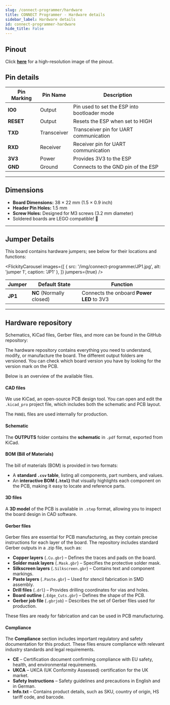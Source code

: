 ```yaml
---
slug: /connect-programmer/hardware 
title: CONNECT Programmer - Hardware details
sidebar_label: Hardware details
id: connect-programmer-hardware 
hide_title: False
---
```


## Pinout

<CenteredImage src="/img/connect-programmer/pinout.jpg" alt="CONNECT programmer pinout" />

Click [**here**](/img/connect-programmer/pinout.jpg) for a high-resolution image of the pinout.

## Pin details

| Pin Marking | Pin Name   | Description                                             |
| ----------- | ---------- | ------------------------------------------------------- |
| **IO0**     | Output     | Pin used to set the ESP into bootloader mode           |
| **RESET**   | Output     | Resets the ESP when set to HIGH                          |
| **TXD**     | Transceiver| Transceiver pin for UART communication                |
| **RXD**     | Receiver   | Receiver pin for UART communication                   |
| **3V3**     | Power      | Provides 3V3 to the ESP                                |
| **GND**     | Ground     | Connects to the GND pin of the ESP                     |

---

## Dimensions

- **Board Dimensions:** 38 × 22 mm (1.5 × 0.9 inch)   
- **Header Pin Holes:** 1.5 mm  
- **Screw Holes:** Designed for M3 screws (3.2 mm diameter)  
- Soldered boards are LEGO compatible! 🧱 

---

## Jumper Details

This board contains hardware jumpers; see below for their locations and functions:

<FlickityCarousel
  images={[
    { src: '/img/connect-programmer/JP1.jpg', alt: 'jumper 1', caption: 'JP1' },
  ]}
  jumpers={true}
/>

| Jumper  | Default State            | Function                                                                                                      |
| ------- | ------------------------ | ------------------------------------------------------------------------------------------------------------- |
| **JP1** | **NC** (Normally closed) | Connects the onboard **Power LED** to 3V3                                                                       |

---

## Hardware repository

Schematics, KiCad files, Gerber files, and more can be found in the GitHub repository:

<QuickLink 
  title="CONNECT programmer Hardware Design" 
  description="GitHub hardware repository for this product"
  url="https://github.com/SolderedElectronics/CONNECT-programmer-hardware-design/tree/main" 
/> 

The hardware repository contains everything you need to understand, modify, or manufacture the board. The different output folders are versioned. You can check which board version you have by looking for the version mark on the PCB.

Below is an overview of the available files.  

#### CAD files

We use KiCad, an open-source PCB design tool. You can open and edit the `.kicad_pro` project file, which includes both the schematic and PCB layout.  

The `PANEL` files are used internally for production.  

#### Schematic

The **OUTPUTS** folder contains the **schematic** in `.pdf` format, exported from KiCad.

#### BOM (Bill of Materials)

The bill of materials (BOM) is provided in two formats:  

- A **standard `.csv` table**, listing all components, part numbers, and values.  
- An **interactive BOM (`.html`)** that visually highlights each component on the PCB, making it easy to locate and reference parts.  

#### 3D files

A **3D model** of the PCB is available in `.step` format, allowing you to inspect the board design in CAD software.  

#### Gerber files 

Gerber files are essential for PCB manufacturing, as they contain precise instructions for each layer of the board. The repository includes standard Gerber outputs in a .zip file, such as:  

- **Copper layers** (`.Cu.gbr`) – Defines the traces and pads on the board.  
- **Solder mask layers** (`.Mask.gbr`) – Specifies the protective solder mask.  
- **Silkscreen layers** (`.Silkscreen.gbr`) – Contains text and component markings.  
- **Paste layers** (`.Paste.gbr`) – Used for stencil fabrication in SMD assembly.  
- **Drill files** (`.drl`) – Provides drilling coordinates for vias and holes.  
- **Board outline** (`.Edge_Cuts.gbr`) – Defines the shape of the PCB.  
- **Gerber job file** (`.gbrjob`) – Describes the set of Gerber files used for production.  

These files are ready for fabrication and can be used in PCB manufacturing.

#### Compliance  

The **Compliance** section includes important regulatory and safety documentation for this product. These files ensure compliance with relevant industry standards and legal requirements.  

- **CE** – Certification document confirming compliance with EU safety, health, and environmental requirements.  
- **UKCA** – UKCA (UK Conformity Assessed) certification for the UK market.  
- **Safety Instructions** – Safety guidelines and precautions in English and in German.  
- **Info.txt** – Contains product details, such as SKU, country of origin, HS tariff code, and barcode.